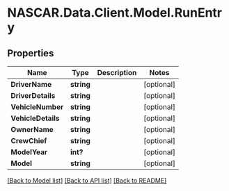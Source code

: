 # NASCAR.Data.Client.Model.RunEntry
## Properties

Name | Type | Description | Notes
------------ | ------------- | ------------- | -------------
**DriverName** | **string** |  | [optional] 
**DriverDetails** | **string** |  | [optional] 
**VehicleNumber** | **string** |  | [optional] 
**VehicleDetails** | **string** |  | [optional] 
**OwnerName** | **string** |  | [optional] 
**CrewChief** | **string** |  | [optional] 
**ModelYear** | **int?** |  | [optional] 
**Model** | **string** |  | [optional] 

[[Back to Model list]](../README.md#documentation-for-models) [[Back to API list]](../README.md#documentation-for-api-endpoints) [[Back to README]](../README.md)

